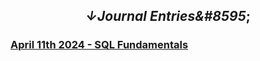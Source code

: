 ## <center>*&#8595;Journal Entries&#8595*;</center>

### [April 11th 2024 - SQL Fundamentals](/Journal/11April24)

